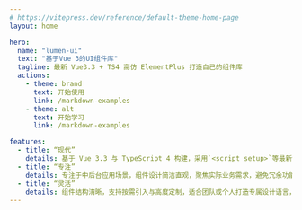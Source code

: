 ```yaml
---
# https://vitepress.dev/reference/default-theme-home-page
layout: home

hero:
  name: "lumen-ui"
  text: "基于Vue 3的UI组件库"
  tagline: 最新 Vue3.3 + TS4 高仿 ElementPlus 打造自己的组件库
  actions:
    - theme: brand
      text: 开始使用
      link: /markdown-examples
    - theme: alt
      text: 开始学习
      link: /markdown-examples

features:
  - title: “现代”
    details: 基于 Vue 3.3 与 TypeScript 4 构建，采用`<script setup>`等最新语法特性，拥抱 Composition API 和模块化开发，提供更优的开发体验与运行性能。
  - title: “专注”
    details: 专注于中后台应用场景，组件设计简洁直观，聚焦实际业务需求，避免冗余功能，帮助开发者快速构建稳定、高效的界面。
  - title: “灵活”
    details: 组件结构清晰，支持按需引入与高度定制，适合团队或个人打造专属设计语言，适应多样化项目需求。
---
```


